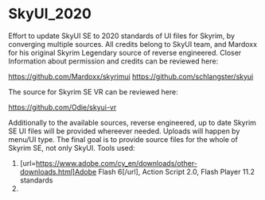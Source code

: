 # SkyUI_2020

Effort to update SkyUI SE to 2020 standards of UI files for Skyrim, by converging multiple sources. All credits belong to SkyUI team, and Mardoxx for his original Skyrim Legendary source of reverse engineered. Closer Information about permission and credits can be reviewed here:

https://github.com/Mardoxx/skyrimui
https://github.com/schlangster/skyui

The source for Skyrim SE VR can be reviewed here:

https://github.com/Odie/skyui-vr

Additionally to the available sources, reverse engineered, up to date Skyrim SE UI files will be provided whereever needed. Uploads will happen by menu/UI type. The final goal is to provide source files for the whole of Skyrim SE, not only SkyUI. Tools used:

1. [url=https://www.adobe.com/cy_en/downloads/other-downloads.html]Adobe Flash 6[/url], Action Script 2.0, Flash Player 11.2 standards
2. 
